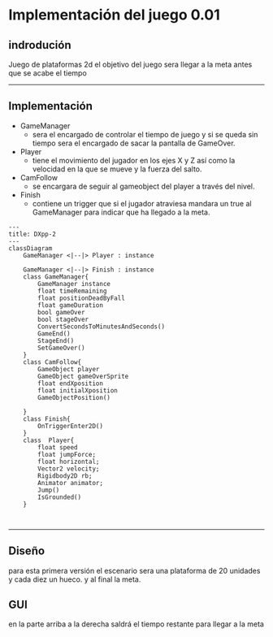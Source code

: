 # Implementación del juego 0.01
## indrodución
Juego de plataformas 2d el objetivo del juego sera llegar a la meta antes que se acabe el tiempo
___
## Implementación

+ GameManager
  - sera el encargado de controlar el tiempo de juego y si se queda sin tiempo sera el encargado de sacar la pantalla de GameOver.
+ Player
  - tiene el movimiento del jugador en los ejes X y Z así como la velocidad en la que se mueve y la fuerza del salto.
+ CamFollow
  - se encargara de seguir al gameobject del player a través del nivel.
+ Finish
  - contiene un trigger que si el jugador atraviesa mandara un true al GameManager para indicar que ha llegado a la meta.
```mermaid
---
title: DXpp-2
---
classDiagram
    GameManager <|--|> Player : instance
 
    GameManager <|--|> Finish : instance
    class GameManager{
        GameManager instance
        float timeRemaining
        float positionDeadByFall
        float gameDuration
        bool gameOver
        bool stageOver
        ConvertSecondsToMinutesAndSeconds()
        GameEnd()
        StageEnd()
        SetGameOver()
    }
    class CamFollow{
        GameObject player
        GameObject gameOverSprite
        float endXposition
        float initialXposition
        GameObjectPosition()

    }
    class Finish{
        OnTriggerEnter2D()
    }
    class  Player{
        float speed 
        float jumpForce;
        float horizontal;
        Vector2 velocity;
        Rigidbody2D rb;
        Animator animator;
        Jump()
        IsGrounded()
    }

  

```
___
## Diseño
para esta primera versión  el escenario sera una plataforma de 20 unidades y cada diez un hueco. y al final la meta.
## GUI
en la parte arriba a la derecha saldrá el tiempo restante para llegar a la meta
